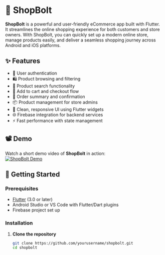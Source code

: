 # 🛒 ShopBolt

**ShopBolt** is a powerful and user-friendly eCommerce app built with Flutter. It streamlines the online shopping experience for both customers and store owners. With ShopBolt, you can quickly set up a modern online store, manage products easily, and deliver a seamless shopping journey across Android and iOS platforms.

## ✨ Features

- 🔐 User authentication
- 🛍️ Product browsing and filtering
- 🔎 Product search functionality
- 🧺 Add to cart and checkout flow
- 🧾 Order summary and confirmation
- 📦 Product management for store admins
- 🎨 Clean, responsive UI using Flutter widgets
- 🌐 Firebase integration for backend services
- ⚡ Fast performance with state management

## 📽️ Demo

Watch a short demo video of **ShopBolt** in action:  
[![ShopBolt Demo](https://drive.google.com/file/d/1dG7zTBTT22euANM1Z4RM_D4htFgdCBO9/view?usp=drive_link)](https://drive.google.com/file/d/1dG7zTBTT22euANM1Z4RM_D4htFgdCBO9/view?usp=drive_link)

## 🚀 Getting Started

### Prerequisites

- [Flutter](https://flutter.dev/docs/get-started/install) (3.0 or later)
- Android Studio or VS Code with Flutter/Dart plugins
- Firebase project set up

### Installation

1. **Clone the repository**
   ```bash
   git clone https://github.com/yourusername/shopbolt.git
   cd shopbolt
